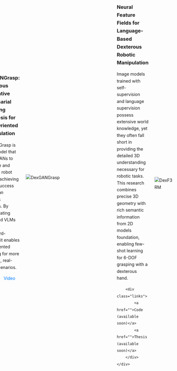<!-- 1. **DexGANGrasp: Dexterous Generative Adversarial Grasping Synthesis for Task-Oriented Manipulation**  
   *Associated with Agile Robots SE*  
   DexGANGrasp is an AI model that uses conditional GANs (cGANs) to generate and evaluate robot grasps, achieving higher success rates than previous methods. By incorporating LLMs and VLMs through DexAfford-Prompt, it enables task-oriented grasping for complex, real-world scenarios.  
   - [Code](#)  
   - [Video](#)  
   - [Paper](#)  

2. **Universal Robotic Cell**  
   *Associated with RICAIP - Research and Innovation Centre on Advanced Industrial Production*  
   An industrial robotic cell powered by Deep Learning and 3D Computer Vision to detect, track, optimally grasp, and sort moving objects with complex geometries on a conveyor belt.  
   - [Code](#)  
   - [Video](#)  
   - [Paper](#)  

3. **5G Edge Vision System**  
   *Associated with RICAIP - Research and Innovation Centre on Advanced Industrial Production*  
   An artificial vision system based on CNNs and 3D pose estimation for a collaborative delta robot, using an internal campus 5G network and a GPU server. Sponsored by T-Mobile CZ (Deutsche Telekom) and Siemens.  
   - [Code](#)  
   - [Video](#)  
   - [Paper](#)  

4. **Luggage Carrying Task with the TIAGo Humanoid Robotic Platform**  
   *Associated with Technical University of Munich*  
   Integrated advanced robotic capabilities like perception, manipulation, navigation, and human-robot interaction using ROS. Achievements include autonomous detection and navigation to pick up luggage using CNNs, obstacle avoidance via SLAM, and operator following through Human-Robot Interaction.  
   - [Code](#)  
   - [Video](#)  
   - [Paper](#)  

5. **NAO U NO: Teaching the NAO Humanoid to Play UNO Using AI**  
   *Associated with Technical University of Munich*  
   The project aims to make the NAO Robot play the UNO card game. It uses ROS to integrate sensing, deep learning-based card detection, bipedal locomotion, and decision-making based on a State Machine Agent.  
   - [Code](#)  
   - [Video](#)  
   - [Paper](#)  

6. **Convolutional Neural Network Based Soft-Exoskeleton for Stroke Patient Rehabilitation**  
   *Associated with Technical University of Munich*  
   A soft robotic glove for stroke patients, incorporating a CNN-based vision system to recognize objects and automatically adjust the hand's opening for grasping.  
   - [Code](#)  
   - [Video](#)  
   - [Paper](#)  

7. **Design and Implementation of 2-DoF Upper-Limb Exoskeleton with Combined Force and Position Control for Rehabilitation**  
   *Associated with Technical University of Munich*  
   This exoskeleton assists arm and wrist movements with position and force control, using an "intention detection algorithm" to predict user motions. The system enhances natural movement through muscle activity analysis and motion tracking.  
   - [Code](#)  
   - [Video](#)  
   - [Paper](#)  

8. **Adversarial Multi-Agent Training Based on Deep Q-Learning Applied to the Snake Game**  
   *Associated with Technical University of Munich*  
   - [Code](#)  
   - [Video](#)  
   - [Paper](#)  

9. **Fabrication of Soft Milli, Micro, and Nano Robots Based on Alginate Polymer Coating and Encapsulation**  
   *Associated with Technical University of Munich*  
   - [Code](#)  
   - [Video](#)  
   - [Paper](#)  -->
  <!DOCTYPE html>
<html lang="en">
<head>
    <meta charset="UTF-8">
    <meta name="viewport" content="width=device-width, initial-scale=1.0">
    <title>Projects</title>
    <style>
        body {
            /* font-family: Arial, sans-serif; */
            line-height: 1.6;
            margin: 20px;
        }
        .project {
            display: flex;
            flex-direction: row-reverse;
            align-items: center;
            margin-bottom: 40px;
        }
        .project img {
            width: 300px;
            height: auto;
            margin-left: 20px;
        }
        .project-content {
            flex: 1;
            text-align: left;
        }
        h3 {
            margin-bottom: 10px;
        }
        .links {
            margin-top: 10px;
        }
        .links a {
            margin-right: 10px;
            text-decoration: none;
            color: #007BFF;
        }
        .links a:hover {
            text-decoration: underline;
        }
    </style>
</head>
<body>

<div class="project">
    <img src="../static/assets/img/hithand.gif" alt="DexF3RM">
    <div class="project-content">
        <h3>Neural Feature Fields for Language-Based Dexterous Robotic Manipulation</h3>
        <p>Image models trained with self-supervision and language supervision possess extensive world knowledge, yet they often fall short in providing the detailed 3D understanding necessary for robotic tasks. This research combines precise 3D geometry with rich semantic information from 2D models foundation, enabling few-shot learning for 6-DOF grasping with a dexterous hand.</p>
        
        <div class="links">
            <a href="">Code (available soon)</a>
            <a href="">Thesis (available soon)</a>
        </div>
    </div>
</div>
<div class="project">
    <img src="../static/assets/img/tog.gif" alt="DexGANGrasp">
    <div class="project-content">
        <h3>DexGANGrasp: Dexterous Generative Adversarial Grasping Synthesis for Task-Oriented Manipulation</h3>
        <p>DexGanGrasp is an AI model that uses cGANs to generate and evaluate robot grasps, achieving higher success rates than previous methods. By incorporating LLMs and VLMs through DexAfford-Prompt, it enables task-oriented grasping for more complex, real-world scenarios.</p>
        <div class="links">
            <a href="https://david-s-martinez.github.io/DexGANGrasp.io/">Website</a>
            <a href="https://youtu.be/egQaemeAy5k">Video</a>
            <a href="https://www.arxiv.org/abs/2407.17348">Paper</a>
        </div>
    </div>
</div>

<div class="project">
    <img src="../static/assets/img/obj_detect.gif" alt="Universal Robotic Cell">
    <div class="project-content">
        <h3>Universal Robotic Cell</h3>
        <p>An industrial robotic cell powered by Deep Learning and 3D Computer Vision to detect, track, optimally grasp and sort moving objects with complex geometries on a conveyor belt. Our developed pick and place architecture allows an industrial KUKA robot to be easily integrated with 3D computer vision methods and state of the art instance segmentation algorithms such as YOLACT for object detection. We showcase our solution on packets of different colors and sizes and contents.</p>
        <div class="links">
            <a href="https://github.com/testbedCIIRC/Robot-Vision-PickPlace">Code</a>
            <a href="https://www.youtube.com/watch?v=R7c1MT30IrA">Video</a>
            <a href="https://ieeexplore.ieee.org/document/10260601">Paper</a>
            <a href="https://testbed.ciirc.cvut.cz/labs/testbed/robotic-cells-ai-machine-vision">Article</a>
        </div>
    </div>
</div>

<div class="project">
    <img src="../static/assets/img/plane_detection_demo.gif" alt="5G Edge Vision System">
    <div class="project-content">
        <h3>5G Edge Vision System</h3>
        <p>An artificial vision system based on CNNs and 3D pose estimation for a collaborative delta robot using an internal campus 5G network and a GPU server. The project was sponsored by T-Mobile CZ (Deutsche Telekom) and Siemens.</p>
        <div class="links">
            <a href="https://github.com/david-s-martinez/Deep-Vision-System-with-5G-Edge-GPU-Server">Code</a>
            <a href="https://testbed.ciirc.cvut.cz/labs/testbed/flexlink-delta/">Article</a>
        </div>
    </div>
</div>

<div class="project">
    <img src="../static/assets/img/tiago.gif" alt="Luggage Carrying Task with the TIAGo Humanoid Robotic Platform">
    <div class="project-content">
        <h3>Luggage Carrying Task with the TIAGo Humanoid Robotic Platform</h3>
        <p>Integration of advanced robotic capabilities such as perception, manipulation, navigation, and human-robot interaction using ROS. Key achievements include autonomous detection and navigation to pick up luggage (bag) based on CNNs, obstacle avoidance via SLAM, and following the operator to a designated location based on Human-Robot Interaction.</p>
        <div class="links">
            <a href="https://github.com/david-s-martinez/tiago_ws">Code</a>
            <a href="https://www.youtube.com/watch?v=Ih3iIqwa0Ek">Video</a>
            <a href="http://dx.doi.org/10.13140/RG.2.2.32927.88485">Article</a>
        </div>
    </div>
</div>

<div class="project">
    <img src="../static/assets/img/nao.gif" alt="NAO U NO: Teaching the NAO Humanoid to Play UNO Using AI">
    <div class="project-content">
        <h3>NAO U NO: Teaching the NAO Humanoid to Play UNO Using AI</h3>
        <p>The project aims to make the NAO Robot play the UNO card game. It uses ROS to integrate its different assets like sensing, deep learning based card detection, bipedal locomotion and decision-making based on a State Machine Agent.</p>
        <div class="links">
            <a href="https://github.com/david-s-martinez/Nao_ws">Code</a>
            <a href="https://www.youtube.com/watch?v=_0Dh0V_dilE">Video</a>
            <a href="http://dx.doi.org/10.13140/RG.2.2.19506.11201">Article</a>
        </div>
    </div>
</div>

<div class="project">
    <img src="../static/assets/img/soft_exo.gif" alt="Convolutional Neural Network Based Soft-Exoskeleton for Stroke Patient Rehabilitation">
    <div class="project-content">
        <h3>Convolutional Neural Network Based Soft-Exoskeleton for Stroke Patient Rehabilitation</h3>
        <p>This paper presents a soft robotic glove for stroke patients that incorporates a CNN-based computer vision system. This neural network allows the glove to intelligently recognize objects and automatically adjust the hand's opening for grasping.</p>
        <div class="links">
            <a href="https://github.com/david-s-martinez/CNN-based-soft-exoskeleton">Code</a>
            <a href="http://dx.doi.org/10.13140/RG.2.2.18303.52644">Article</a>
        </div>
    </div>
</div>

<div class="project">
    <img src="../static/assets/img/exo_skin.gif" alt="Design and implementation of 2-DoF upper-limb exoskeleton with combined force and position control for rehabilitation">
    <div class="project-content">
        <h3>Design and implementation of 2-DoF upper-limb exoskeleton with combined force and position control for rehabilitation</h3>
        <p>The exoskeleton assists arm and wrist movements with both position and force control, and uses an "intention detection algorithm" to predict the user's desired motions. This allows for more natural and responsive assistance, which was evaluated by measuring muscle activity and tracking the accuracy of executed movements.</p>
        <div class="links">
            <a href="https://github.com/david-s-martinez/Wearable-Robotics">Code</a>
            <a href="http://dx.doi.org/10.13140/RG.2.2.25014.41289">Article</a>
        </div>
    </div>
</div>

<div class="project">
    <img src="../static/assets/img/leg_exo.gif" alt="Control System of a Lower-Extremity Exoskeleton Based on Artificial Neural Networks">
    <div class="project-content">
        <h3>Control System of a Lower-Extremity Exoskeleton Based on Artificial Neural Networks</h3>
        <p>Design and implementation of a functional prototype of lower extremity brace actuation and its wireless communication control system. The design provides supportive torque and increases the range of motion after complications reducing muscular strength. The control system prototype facilitates elevating a leg, gradually followed by standing and slow walking. The main control modalities are based on an Artificial Neural Network (ANN). </p>
        <div class="links">
            <a href="https://github.com/david-s-martinez/Exoskeleton-Control-Algorithms">Code</a>
            <a href="https://youtu.be/UmKADVIlhPU?si=6DHJGQz-yny-Oeq1&t=19">Video</a>
            <a href="https://www.researchgate.net/publication/346463112_Control_System_of_a_Lower-Extremity_Exoskeleton_Based_on_Artificial_Neural_Networks">Article</a>
        </div>
    </div>
</div>

<div class="project">
    <img src="../static/assets/img/snake.gif" alt="Adversarial Multi-Agent Training Based on Deep Q-Learning Applied to the Snake Game">
    <div class="project-content">
        <h3>Adversarial Multi-Agent Training Based on Deep Q-Learning Applied to the Snake Game</h3>
        <div class="links">
            <a href="https://github.com/david-s-martinez/reinforcement-learning-game">Code</a>
            <a href="http://dx.doi.org/10.13140/RG.2.2.35504.26885">Poster</a>
        </div>
    </div>
</div>

<div class="project">
    <img src="../static/assets/img/chip.jpg" alt="Fabrication of Soft Milli, Micro and Nano Robots Based on Alginate Polymer Coating and Encapsulation">
    <div class="project-content">
        <h3>Fabrication of Soft Milli, Micro and Nano Robots Based on Alginate Polymer Coating and Encapsulation</h3>
        <div class="links">
            <a href="http://dx.doi.org/10.13140/RG.2.2.35919.60328">Article</a>
        </div>
    </div>
</div>

</body>
</html>